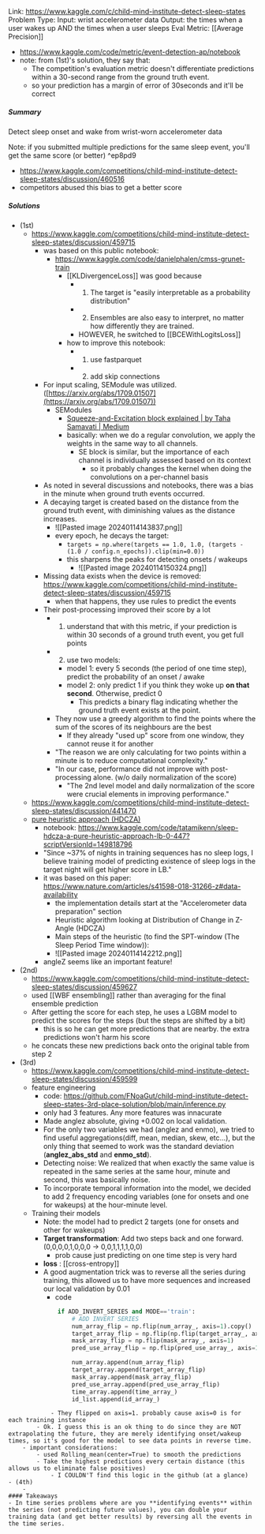 Link: https://www.kaggle.com/c/child-mind-institute-detect-sleep-states
Problem Type: 
Input: wrist accelerometer data
Output: the times when a user wakes up AND the times when a user sleeps
Eval Metric: [[Average Precision]]
- https://www.kaggle.com/code/metric/event-detection-ap/notebook
- note: from (1st)'s solution, they say that:
	- The competition's evaluation metric doesn't differentiate predictions within a 30-second range from the ground truth event.
	- so your prediction has a margin of error of 30seconds and it'll be correct
##### Summary
Detect sleep onset and wake from wrist-worn accelerometer data


Note: if you submitted multiple predictions for the same sleep event, you'll get the same score (or better) ^ep8pd9
- https://www.kaggle.com/competitions/child-mind-institute-detect-sleep-states/discussion/460516
- competitors abused this bias to get a better score
##### Solutions
- (1st)
	- https://www.kaggle.com/competitions/child-mind-institute-detect-sleep-states/discussion/459715
		- was based on this public notebook:
			- https://www.kaggle.com/code/danielphalen/cmss-grunet-train
				- [[KLDivergenceLoss]] was good because
					- 1) The target is "easily interpretable as a probability distribution"
					- 2) Ensembles are also easy to interpret, no matter how differently they are trained.
					- HOWEVER, he switched to [[BCEWithLogitsLoss]]
				- how to improve this notebook:
					- 1) use fastparquet
					- 2) add skip connections
		- For input scaling, SEModule was utilized. ([https://arxiv.org/abs/1709.01507](https://arxiv.org/abs/1709.01507))
			- SEModules
				- [Squeeze-and-Excitation block explained | by Taha Samavati | Medium](https://medium.com/@tahasamavati/squeeze-and-excitation-explained-387b5981f249)
				- basically: when we do a regular convolution, we apply the weights in the same way to all channels.
					- SE block is similar, but the importance of each channel is individually assessed based on its context
						- so it probably changes the kernel when doing the convolutions on a per-channel basis
		- As noted in several discussions and notebooks, there was a bias in the minute when ground truth events occurred.
		- A decaying target is created based on the distance from the ground truth event, with diminishing values as the distance increases.
			- ![[Pasted image 20240114143837.png]]
			- every epoch, he decays the target:
				- `targets = np.where(targets == 1.0, 1.0, (targets - (1.0 / config.n_epochs)).clip(min=0.0))`
				- this sharpens the peaks for detecting onsets / wakeups
					- ![[Pasted image 20240114150324.png]]
		- Missing data exists when the device is removed: https://www.kaggle.com/competitions/child-mind-institute-detect-sleep-states/discussion/459715
			- when that happens, they use rules to predict the events
		- Their post-processing improved their score by a lot
			- 1) understand that with this metric, if your prediction is within 30 seconds of a ground truth event, you get full points
			- 2) use two models:
				- model 1: every 5 seconds (the period of one time step), predict the probability of an onset / awake
				- model 2: only predict 1 if you think they woke up **on that second**. Otherwise, predict 0
					- This predicts a binary flag indicating whether the ground truth event exists at the point.
			- They now use a greedy algorithm to find the points where the sum of the scores of its neighbours are the best
				- If they already "used up" score from one window, they cannot reuse it for another
			- "The reason we are only calculating for two points within a minute is to reduce computational complexity."
			- "In our case, performance did not improve with post-processing alone. (w/o daily normalization of the score)
				- "The 2nd level model and daily normalization of the score were crucial elements in improving performance."
	- https://www.kaggle.com/competitions/child-mind-institute-detect-sleep-states/discussion/441470
	- [pure heuristic approach (HDCZA)](https://www.kaggle.com/competitions/child-mind-institute-detect-sleep-states/discussion/453267)
		- notebook: https://www.kaggle.com/code/tatamikenn/sleep-hdcza-a-pure-heuristic-approach-lb-0-447?scriptVersionId=149818796
		- "Since ~37% of nights in training sequences has no sleep logs, I believe training model of predicting existence of sleep logs in the target night will get higher score in LB."
		- it was based on this paper: https://www.nature.com/articles/s41598-018-31266-z#data-availability
			- the implementation details start at the "Accelerometer data preparation" section
			- Heuristic algorithm looking at Distribution of Change in Z-Angle (HDCZA)
			- Main steps of the heuristic (to find the SPT-window (The Sleep Period Time window)):
			- ![[Pasted image 20240114142212.png]]
		- angleZ seems like an important feature!
- (2nd)
	- https://www.kaggle.com/competitions/child-mind-institute-detect-sleep-states/discussion/459627
	- used [[WBF ensembling]] rather than averaging for the final ensemble prediction
	- After getting the score for each step, he uses a LGBM model to predict the scores for the steps (but the steps are shifted by a bit)
		- this is so he can get more predictions that are nearby. the extra predictions won't harm his score
	- he concats these new predictions back onto the original table from step 2
- (3rd)
	- https://www.kaggle.com/competitions/child-mind-institute-detect-sleep-states/discussion/459599
	- feature engineering
		- code: https://github.com/FNoaGut/child-mind-institute-detect-sleep-states-3rd-place-solution/blob/main/inference.py
		- only had 3 features. Any more features was innacurate
		- Made anglez absolute, giving +0.002 on local validation.
		- For the only two variables we had (anglez and enmo), we tried to find useful aggregations(diff, mean, median, skew, etc…), but the only thing that seemed to work was the standard deviation (**anglez_abs_std** and **enmo_std**).
		- Detecting noise: We realized that when exactly the same value is repeated in the same series at the same hour, minute and second, this was basically noise.
		- To incorporate temporal information into the model, we decided to add 2 frequency encoding variables (one for onsets and one for wakeups) at the hour-minute level.
	- Training their models
		- Note: the model had to predict 2 targets (one for onsets and other for wakeups) 
		- **Target transformation**: Add two steps back and one forward. (0,0,0,0,1,0,0,0 -> 0,0,1,1,1,1,0,0)
			- prob cause just predicting on one time step is very hard
		- **loss** : [[cross-entropy]]
		- A good augmentation trick was to reverse all the series during training, this allowed us to have more sequences and increased our local validation by 0.01
			- code
			```python
				if ADD_INVERT_SERIES and MODE=='train':
					# ADD INVERT SERIES
					num_array_flip = np.flip(num_array_, axis=1).copy()
					target_array_flip = np.flip(np.flip(target_array_, axis=1), axis=2)
					mask_array_flip = np.flip(mask_array_, axis=1)
					pred_use_array_flip = np.flip(pred_use_array_, axis=1)
			
					num_array.append(num_array_flip)
					target_array.append(target_array_flip)
					mask_array.append(mask_array_flip)
					pred_use_array.append(pred_use_array_flip)
					time_array.append(time_array_)
					id_list.append(id_array_)
```
			- They flipped on axis=1. probably cause axis=0 is for each training instance
		- Ok. I guess this is an ok thing to do since they are NOT extrapolating the future, they are merely identifying onset/wakeup times, so it's good for the model to see data points in reverse time.
	- important considerations:
		- used Rolling_mean(center=True) to smooth the predictions
		- Take the highest predictions every certain distance (this allows us to eliminate false positives)
			- I COULDN'T find this logic in the github (at a glance)
- (4th)
	- 
#### Takeaways
- In time series problems where are you **identifying events** within the series (not predicting future values), you can double your training data (and get better results) by reversing all the events in the time series.